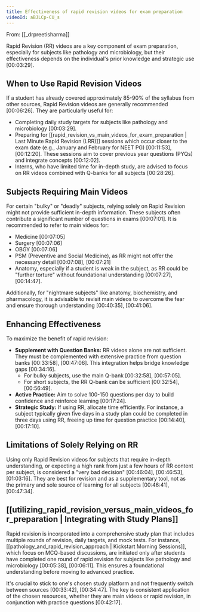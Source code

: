 ```yaml
---
title: Effectiveness of rapid revision videos for exam preparation
videoId: aBJLCp-CU_s
---
```


From: [[_drpreetisharma]] <br/> 

Rapid Revision (RR) videos are a key component of exam preparation, especially for subjects like pathology and microbiology, but their effectiveness depends on the individual's prior knowledge and strategic use <a class="yt-timestamp" data-t="00:03:29">[00:03:29]</a>.

## When to Use Rapid Revision Videos

If a student has already covered approximately 85-90% of the syllabus from other sources, Rapid Revision videos are generally recommended <a class="yt-timestamp" data-t="00:06:26">[00:06:26]</a>. They are particularly useful for:
*   Completing daily study targets for subjects like pathology and microbiology <a class="yt-timestamp" data-t="00:03:29">[00:03:29]</a>.
*   Preparing for [[rapid_revision_vs_main_videos_for_exam_preparation | Last Minute Rapid Revision (LRR)]] sessions which occur closer to the exam date (e.g., January and February for NEET PG) <a class="yt-timestamp" data-t="00:11:53">[00:11:53]</a>, <a class="yt-timestamp" data-t="00:12:20">[00:12:20]</a>. These sessions aim to cover previous year questions (PYQs) and integrate concepts <a class="yt-timestamp" data-t="00:12:02">[00:12:02]</a>.
*   Interns, who have limited time for in-depth study, are advised to focus on RR videos combined with Q-banks for all subjects <a class="yt-timestamp" data-t="00:28:26">[00:28:26]</a>.

## Subjects Requiring Main Videos

For certain "bulky" or "deadly" subjects, relying solely on Rapid Revision might not provide sufficient in-depth information. These subjects often contribute a significant number of questions in exams <a class="yt-timestamp" data-t="00:07:01">[00:07:01]</a>. It is recommended to refer to main videos for:
*   Medicine <a class="yt-timestamp" data-t="00:07:05">[00:07:05]</a>
*   Surgery <a class="yt-timestamp" data-t="00:07:06">[00:07:06]</a>
*   OBGY <a class="yt-timestamp" data-t="00:07:06">[00:07:06]</a>
*   PSM (Preventive and Social Medicine), as RR might not offer the necessary detail <a class="yt-timestamp" data-t="00:07:08">[00:07:08]</a>, <a class="yt-timestamp" data-t="00:07:21">[00:07:21]</a>
*   Anatomy, especially if a student is weak in the subject, as RR could be "further torture" without foundational understanding <a class="yt-timestamp" data-t="00:07:27">[00:07:27]</a>, <a class="yt-timestamp" data-t="00:14:47">[00:14:47]</a>.

Additionally, for "nightmare subjects" like anatomy, biochemistry, and pharmacology, it is advisable to revisit main videos to overcome the fear and ensure thorough understanding <a class="yt-timestamp" data-t="00:40:35">[00:40:35]</a>, <a class="yt-timestamp" data-t="00:41:06">[00:41:06]</a>.

## Enhancing Effectiveness

To maximize the benefit of rapid revision:
*   **Supplement with Question Banks:** RR videos alone are not sufficient. They must be complemented with extensive practice from question banks <a class="yt-timestamp" data-t="00:33:58">[00:33:58]</a>, <a class="yt-timestamp" data-t="00:47:06">[00:47:06]</a>. This integration helps bridge knowledge gaps <a class="yt-timestamp" data-t="00:34:16">[00:34:16]</a>.
    *   For bulky subjects, use the main Q-bank <a class="yt-timestamp" data-t="00:32:58">[00:32:58]</a>, <a class="yt-timestamp" data-t="00:57:05">[00:57:05]</a>.
    *   For short subjects, the RR Q-bank can be sufficient <a class="yt-timestamp" data-t="00:32:54">[00:32:54]</a>, <a class="yt-timestamp" data-t="00:56:49">[00:56:49]</a>.
*   **Active Practice:** Aim to solve 100-150 questions per day to build confidence and reinforce learning <a class="yt-timestamp" data-t="00:17:24">[00:17:24]</a>.
*   **Strategic Study:** If using RR, allocate time efficiently. For instance, a subject typically given five days in a study plan could be completed in three days using RR, freeing up time for question practice <a class="yt-timestamp" data-t="00:14:40">[00:14:40]</a>, <a class="yt-timestamp" data-t="00:17:10">[00:17:10]</a>.

## Limitations of Solely Relying on RR

Using only Rapid Revision videos for subjects that require in-depth understanding, or expecting a high rank from just a few hours of RR content per subject, is considered a "very bad decision" <a class="yt-timestamp" data-t="00:46:04">[00:46:04]</a>, <a class="yt-timestamp" data-t="00:46:53">[00:46:53]</a>, <a class="yt-timestamp" data-t="01:03:16">[01:03:16]</a>. They are best for revision and as a supplementary tool, not as the primary and sole source of learning for all subjects <a class="yt-timestamp" data-t="00:46:41">[00:46:41]</a>, <a class="yt-timestamp" data-t="00:47:34">[00:47:34]</a>.

## [[utilizing_rapid_revision_versus_main_videos_for_preparation | Integrating with Study Plans]]

Rapid revision is incorporated into a comprehensive study plan that includes multiple rounds of revision, daily targets, and mock tests. For instance, [[pathology_and_rapid_revision_approach | Kickstart Morning Sessions]], which focus on MCQ-based discussions, are initiated only after students have completed one round of rapid revision for subjects like pathology and microbiology <a class="yt-timestamp" data-t="00:05:38">[00:05:38]</a>, <a class="yt-timestamp" data-t="00:06:11">[00:06:11]</a>. This ensures a foundational understanding before moving to advanced practice.

It's crucial to stick to one's chosen study platform and not frequently switch between sources <a class="yt-timestamp" data-t="00:33:42">[00:33:42]</a>, <a class="yt-timestamp" data-t="00:34:47">[00:34:47]</a>. The key is consistent application of the chosen resources, whether they are main videos or rapid revision, in conjunction with practice questions <a class="yt-timestamp" data-t="00:42:17">[00:42:17]</a>.